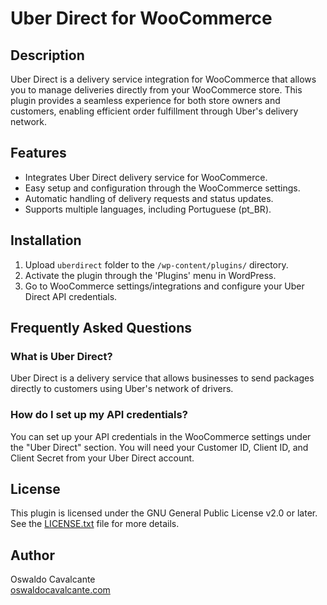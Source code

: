 # Uber Direct for WooCommerce

## Description

Uber Direct is a delivery service integration for WooCommerce that allows you to manage deliveries directly from your WooCommerce store. This plugin provides a seamless experience for both store owners and customers, enabling efficient order fulfillment through Uber's delivery network.

## Features

- Integrates Uber Direct delivery service for WooCommerce.
- Easy setup and configuration through the WooCommerce settings.
- Automatic handling of delivery requests and status updates.
- Supports multiple languages, including Portuguese (pt_BR).

## Installation

1. Upload `uberdirect` folder to the `/wp-content/plugins/` directory.
2. Activate the plugin through the 'Plugins' menu in WordPress.
3. Go to WooCommerce settings/integrations and configure your Uber Direct API credentials.

## Frequently Asked Questions

### What is Uber Direct?

Uber Direct is a delivery service that allows businesses to send packages directly to customers using Uber's network of drivers.

### How do I set up my API credentials?

You can set up your API credentials in the WooCommerce settings under the "Uber Direct" section. You will need your Customer ID, Client ID, and Client Secret from your Uber Direct account.

## License

This plugin is licensed under the GNU General Public License v2.0 or later. See the [LICENSE.txt](LICENSE.txt) file for more details.

## Author

Oswaldo Cavalcante  
[oswaldocavalcante.com](https://oswaldocavalcante.com/)